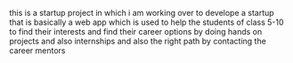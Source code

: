 this is a  startup project in which i am working over to develope a startup that is basically a web app which is used to help the students of class 5-10 to find their interests and find their career options by doing hands on projects and also internships and also the right path by contacting the career mentors
